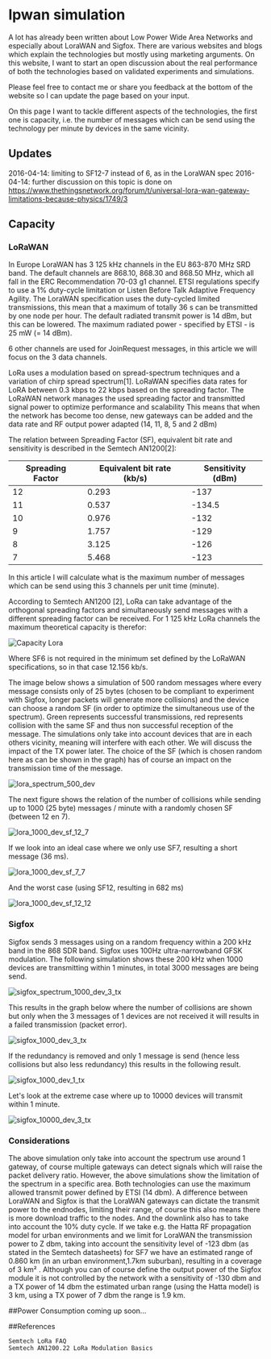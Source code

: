 # lpwan simulation

A lot has already been written about Low Power Wide Area Networks and especially about LoraWAN and Sigfox.
There are various websites and blogs which explain the technologies but mostly using marketing arguments.
On this website, I want to start an open discussion about the real performance of both the technologies based on validated experiments and simulations.

Please feel free to contact me or share you feedback at the bottom of the website so I can update the page based on your input.

On this page I want to tackle different aspects of the technologies, the first one is capacity, i.e. the number of messages which can be send using the technology per minute by devices in the same vicinity.

## Updates
2016-04-14: limiting to SF12-7 instead of 6, as in the LoraWAN spec
2016-04-14: further discussion on this topic is done on https://www.thethingsnetwork.org/forum/t/universal-lora-wan-gateway-limitations-because-physics/1749/3


## Capacity
### LoRaWAN

In Europe LoraWAN has 3 125 kHz channels in the EU 863-870 MHz SRD band. The default channels are 868.10, 868.30 and 868.50 MHz, which all fall in the ERC Recommendation 70-03 g1 channel. ETSI regulations specify to use a 1% duty-cycle limitation or Listen Before Talk Adaptive Frequency Agility. The LoraWAN specification uses the duty-cycled limited transmissions, this mean that a maximum of totally 36 s can be transmitted by one node per hour. The default radiated transmit power is 14 dBm, but this can be lowered. The maximum radiated power - specified by ETSI - is 25 mW (= 14 dBm).

6 other channels are used for JoinRequest messages, in this article we will focus on the 3 data channels.

LoRa uses a modulation based on spread-spectrum techniques and a variation of chirp spread spectrum[1]. LoRaWAN specifies data rates for LoRA between 0.3 kbps to 22 kbps based on the spreading factor. The LoRaWAN network manages the used spreading factor and transmitted signal power to optimize performance and scalability This means that when the network has become too dense, new gateways can be added and the data rate and RF output power adapted (14, 11, 8, 5 and 2 dBm)

The relation between Spreading Factor (SF), equivalent bit rate and sensitivity is described in the Semtech AN1200[2]:

| Spreading Factor   | Equivalent bit rate (kb/s) | Sensitivity (dBm) |
| ------------------ | -------------------------- | ----------------- |
| 12	| 0.293	| -137 |
| 11	| 0.537 | 	 -134.5 |
| 10	| 0.976 | 	 -132 |
| 9	| 1.757	|  -129 |
| 8	| 3.125	|  -126 |
| 7	| 5.468 | 	 -123 |

In this article I will calculate what is the maximum number of messages which can be send using this 3 channels per unit time (minute).

According to Semtech AN1200 [2], LoRa can take advantage of the orthogonal spreading factors and simultaneously send messages with a different spreading factor can be received. For 1 125 kHz LoRa channels the maximum theoretical capacity is therefor:

![Capacity Lora](/images/capacity_lora.png)

Where SF6 is not required in the minimum set defined by the LoRaWAN specifications, so in that case 12.156 kb/s.


The image below shows a simulation of 500 random messages where every message consists only of 25 bytes (chosen to be compliant to experiment with Sigfox, longer packets will generate more collisions) and the device can choose a random SF (in order to optimize the simultaneous use of the spectrum). Green represents successful transmissions, red represents collision with the same SF and thus non successful reception of the message. The simulations only take into account devices that are in each others vicinity, meaning will interfere with each other. We will discuss the impact of the TX power later. The choice of the SF (which is chosen random here as can be shown in the graph) has of course an impact on the transmission time of the message.

![lora_spectrum_500_dev](/images/lora_spectrum_500_dev.png)

The next figure shows the relation of the number of collisions while sending up to 1000 (25 byte) messages / minute with a randomly chosen SF (between 12 en 7).

![lora_1000_dev_sf_12_7](/images/lora_1000_dev_sf_12_7.png)

If we look into an ideal case where we only use SF7, resulting a short message (36 ms).

![lora_1000_dev_sf_7_7](/images/lora_1000_dev_sf_7_7.png)

And the worst case (using SF12, resulting in 682 ms)

![lora_1000_dev_sf_12_12](/images/lora_1000_dev_sf_12_12.png)

### Sigfox
Sigfox sends 3 messages using on a random frequency within a 200 kHz band in the 868 SDR band. Sigfox uses 100Hz ultra-narrowband GFSK modulation.
The following simulation shows these 200 kHz when 1000 devices are transmitting within 1 minutes, in total 3000 messages are being send.

![sigfox_spectrum_1000_dev_3_tx](/images/sigfox_spectrum_1000_dev_3_tx.png)



This results in the graph below where the number of collisions are shown but only when the 3 messages of 1 devices are not received it will results in a failed transmission (packet error).

![sigfox_1000_dev_3_tx](/images/sigfox_1000_dev_3_tx.png)




If the redundancy is removed and only 1 message is send (hence less collisions but also less redundancy) this results in the following result.



![sigfox_1000_dev_1_tx](/images/sigfox_1000_dev_1_tx.png)



Let's look at the extreme case where up to 10000 devices will transmit within 1 minute.

![sigfox_10000_dev_3_tx](/images/sigfox_10000_dev_3_tx.png)



### Considerations
The above simulation only take into account the spectrum use around 1 gateway, of course multiple gateways can detect signals which will raise the packet delivery ratio. However, the above simulations show the limitation of the spectrum in a specific area.
Both technologies can use the maximum allowed transmit power defined by ETSI (14 dbm). A difference between LoraWAN and Sigfox is that the LoraWAN gateways can dictate the transmit power to the endnodes, limiting their range, of course this also means there is more download traffic to the nodes. And the downlink also has to take into account the 10% duty cycle. If we take e.g. the Hatta RF propagation model for urban environments and we limit for LoraWAN the transmission power to Z dbm, taking into account the sensitivity level of -123  dbm (as stated in the Semtech datasheets) for SF7 we have an estimated range of 0.860 km (in an urban environment,1.7km suburban), resulting in a coverage of 3 km² . Although you can of course define the output power of the Sigfox module it is not controlled by the network with a sensitivity  of -130 dbm and a TX power of 14 dbm the estimated urban range (using the Hatta model) is 3 km, using a TX power of 7 dbm the range is  1.9 km.

##Power Consumption
coming up soon...

##References

    Semtech LoRa FAQ
    Semtech AN1200.22 LoRa Modulation Basics
